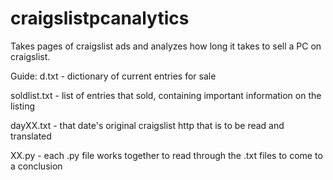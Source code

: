# craigslistpcanalytics
Takes pages of craigslist ads and analyzes how long it takes to sell a PC on craigslist.

Guide:
d.txt - dictionary of current entries for sale

soldlist.txt - list of entries that sold, containing important information on the listing

dayXX.txt - that date's original craigslist http that is to be read and translated

XX.py - each .py file works together to read through the .txt files to come to a conclusion
